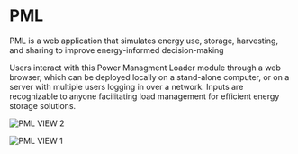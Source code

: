 # PML
PML is a web application that simulates energy use, storage, harvesting, and sharing to improve energy-informed decision-making

Users interact with this Power Managment Loader module through a web browser, which can be deployed locally on a stand-alone computer, or on a server with multiple users logging in over a network. Inputs are recognizable to anyone facilitating load management for efficient energy storage solutions.

![PML VIEW 2](https://drive.google.com/uc?export=view&id=1R4gHgAOi1c6lwES09nNa7PvddxZLp403)

![PML VIEW 1](https://drive.google.com/uc?export=view&id=1LOINOFrvjWpJLeUCKZ34QfSNTW9e9c_d)






